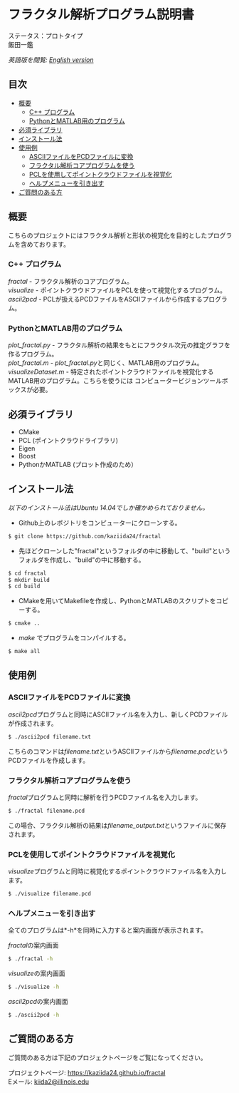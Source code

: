 # フラクタル解析プログラム説明書
ステータス：プロトタイプ  
飯田一鑑  

*英語版を閲覧: [English version](README.md)*

## 目次
- [概要](#概要)  
  - [C++ プログラム](#c-%E3%83%97%E3%83%AD%E3%82%B0%E3%83%A9%E3%83%A0)
  - [PythonとMATLAB用のプログラム](#pythonとmatlab用のプログラム)
- [必須ライブラリ](#必須ライブラリ)  
- [インストール法](#インストール法)  
- [使用例](#使用例)  
  - [ASCIIファイルをPCDファイルに変換](#asciiファイルをpcdファイルに変換)
  - [フラクタル解析コアプログラムを使う](#フラクタル解析コアプログラムを使う)
  - [PCLを使用してポイントクラウドファイルを視覚化](#pclを使用してポイントクラウドファイルを視覚化)
  - [ヘルプメニューを引き出す](#ヘルプメニューを引き出す)
- [ご質問のある方](#ご質問のある方) 

## 概要
こちらのプロジェクトにはフラクタル解析と形状の視覚化を目的としたプログラムを含めております。

### C++ プログラム

*fractal* - フラクタル解析のコアプログラム。  
*visualize* - ポイントクラウドファイルをPCLを使って視覚化するプログラム。  
*ascii2pcd* - PCLが扱えるPCDファイルをASCIIファイルから作成するプログラム。  

### PythonとMATLAB用のプログラム

*plot_fractal.py* - フラクタル解析の結果をもとにフラクタル次元の推定グラフを作るプログラム。  
*plot_fractal.m* - *plot_fractal.py*と同じく、MATLAB用のプログラム。
*visualizeDataset.m* - 特定されたポイントクラウドファイルを視覚化するMATLAB用のプログラム。こちらを使うには
コンピュータービジョンツールボックスが必要。

## 必須ライブラリ  
* CMake
* PCL (ポイントクラウドライブラリ)
* Eigen
* Boost
* PythonかMATLAB (プロット作成のため）

## インストール法  
*以下のインストール法はUbuntu 14.04でしか確かめられておりません。*
* Github上のレポジトリをコンピューターにクローンする。
```bash 
$ git clone https://github.com/kaziida24/fractal
```
* 先ほどクローンした"fractal"というフォルダの中に移動して、"build"というフォルダを作成し、"build"の中に移動する。
```bash
$ cd fractal 
$ mkdir build
$ cd build 
```
* CMakeを用いてMakefileを作成し、PythonとMATLABのスクリプトをコピーする。
```bash
$ cmake ..
```
* *make* でプログラムをコンパイルする。
```bash 
$ make all 
```

## 使用例  

### ASCIIファイルをPCDファイルに変換

*ascii2pcd*プログラムと同時にASCIIファイル名を入力し、新しくPCDファイルが作成されます。
```bash
$ ./ascii2pcd filename.txt
```
こちらのコマンドは*filename.txt*というASCIIファイルから*filename.pcd*というPCDファイルを作成します。

### フラクタル解析コアプログラムを使う

*fractal*プログラムと同時に解析を行うPCDファイル名を入力します。
```bash
$ ./fractal filename.pcd
```
この場合、フラクタル解析の結果は*filename_output.txt*というファイルに保存されます。

### PCLを使用してポイントクラウドファイルを視覚化

*visualize*プログラムと同時に視覚化するポイントクラウドファイル名を入力します。
```bash
$ ./visualize filename.pcd
```

### ヘルプメニューを引き出す

全てのプログラムは*-h*を同時に入力すると案内画面が表示されます。  

*fractal*の案内画面
```bash
$ ./fractal -h
```
*visualize*の案内画面
```bash
$ ./visualize -h
```

*ascii2pcd*の案内画面
```bash
$ ./ascii2pcd -h
```

## ご質問のある方
ご質問のある方は下記のプロジェクトページをご覧になってください。

プロジェクトぺージ: https://kaziida24.github.io/fractal  
Eメール: kiida2@illinois.edu

